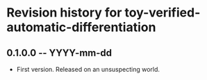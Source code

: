 # Revision history for toy-verified-automatic-differentiation

## 0.1.0.0 -- YYYY-mm-dd

* First version. Released on an unsuspecting world.
